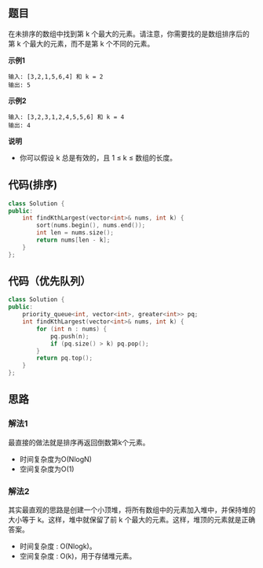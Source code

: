 ## 题目
在未排序的数组中找到第 k 个最大的元素。请注意，你需要找的是数组排序后的第 k 个最大的元素，而不是第 k 个不同的元素。

**示例1**
```
输入: [3,2,1,5,6,4] 和 k = 2
输出: 5
```

**示例2**
```
输入: [3,2,3,1,2,4,5,5,6] 和 k = 4
输出: 4
```

**说明**

* 你可以假设 k 总是有效的，且 1 ≤ k ≤ 数组的长度。


## 代码(排序)
```C++
class Solution {
public:
    int findKthLargest(vector<int>& nums, int k) {
        sort(nums.begin(), nums.end());
        int len = nums.size();
        return nums[len - k];
    }
};
```

## 代码（优先队列）
```C++
class Solution {
public:
    priority_queue<int, vector<int>, greater<int>> pq;
    int findKthLargest(vector<int>& nums, int k) {
        for (int n : nums) {
            pq.push(n);
            if (pq.size() > k) pq.pop();
        }     
        return pq.top();
    }
};
```

## 思路

### 解法1

最直接的做法就是排序再返回倒数第k个元素。
* 时间复杂度为O(NlogN)
* 空间复杂度为O(1)

### 解法2

其实最直观的思路是创建一个小顶堆，将所有数组中的元素加入堆中，并保持堆的大小等于 k。这样，堆中就保留了前 k 个最大的元素。这样，堆顶的元素就是正确答案。
* 时间复杂度 : O(Nlogk)。
* 空间复杂度 : O(k)，用于存储堆元素。